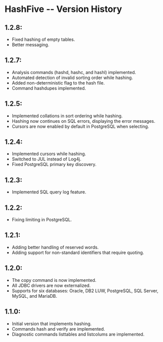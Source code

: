 # HashFive -- Version History

## 1.2.8:

- Fixed hashing of empty tables.
- Better messaging.


## 1.2.7:

- Analysis commands (hashd, hashc, and hashl) implemented.
- Automated detection of invalid sorting order while hashing.
- Added non-deterministic flag to the hash file.
- Command hashdupes implemented.

## 1.2.5:

- Implemented collations in sort ordering while hashing.
- Hashing now continues on SQL errors, displaying the error messages.
- Cursors are now enabled by default in PostgreSQL when selecting.

## 1.2.4:

- Implemented cursors while hashing.
- Switched to JUL instead of Log4j.
- Fixed PostgreSQL primary key discovery.

## 1.2.3:

- Implemented SQL query log feature.

## 1.2.2:

- Fixing limiting in PostgreSQL.

## 1.2.1:

- Adding better handling of reserved words.
- Adding support for non-standard identifiers that require quoting.

## 1.2.0:

- The copy command is now implemented.
- All JDBC drivers are now externalized.
- Supports for six databases: Oracle, DB2 LUW, PostgreSQL, SQL Server, MySQL, and MariaDB.

## 1.1.0:

- Initial version that implements hashing.
- Commands hash and verify are implemented.
- Diagnostic commands listtables and listcolums are implemented.

